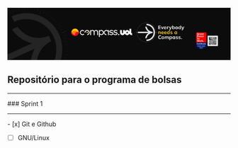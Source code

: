 [![Imagem da Compass](Compass.jpg)](https://www.linkedin.com/in/davy-carlos-costa-34510b214/)

## Repositório para o programa de bolsas
<hr>  
### Sprint 1
<hr>
- [x] Git e Github  

- [ ] GNU/Linux
